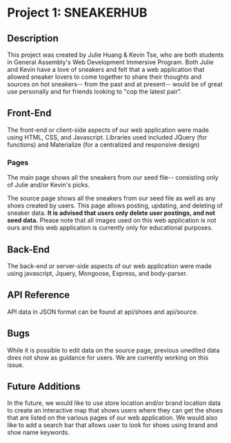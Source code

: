 # Project 1: SNEAKERHUB
## Description

This project was created by Julie Huang & Kevin Tse, who are both students in General Assembly's Web Development Immersive Program. Both Julie and Kevin have a love of sneakers and felt that a web application that allowed sneaker lovers to come together to share their thoughts and sources on hot sneakers-- from the past and at present-- would be of great use personally and for friends looking to "cop the latest pair".

## Front-End

The front-end or client-side aspects of our web application were made using HTML, CSS, and Javascript. Libraries used included JQuery (for functions) and Materialize (for a centralized and responsive design)

### Pages

The main page shows all the sneakers from our seed file-- consisting only of Julie and/or Kevin's picks.

The source page shows all the sneakers from our seed file as well as any shoes created by users. This page allows posting, updating, and deleting of sneaker data. **It is advised that users only delete user postings, and not seed data.** Please note that all images used on this web application is not ours and this web application is currently only for educational purposes.

## Back-End

The back-end or server-side aspects of our web application were made using javascript, Jquery, Mongoose, Express, and body-parser.

## API Reference

API data in JSON format can be found at api/shoes and api/source.

## Bugs

While it is possible to edit data on the source page, previous unedited data does not show as guidance for users. We are currently working on this issue.

## Future Additions

In the future, we would like to use store location and/or brand location data to create an interactive map that shows users where they can get the shoes that are listed on the various pages of our web application. We would also like to add a search bar that allows user to look for shoes using brand and shoe name keywords.
